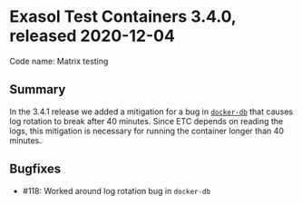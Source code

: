 # Exasol Test Containers 3.4.0, released 2020-12-04

Code name: Matrix testing

## Summary

In the 3.4.1 release we added a mitigation for a bug in [`docker-db`](https://github.com/exasol/docker-db) that causes log rotation to break after 40 minutes. Since ETC depends on reading the logs, this mitigation is necessary for running the container longer than 40 minutes.

## Bugfixes

* #118: Worked around log rotation bug in `docker-db`